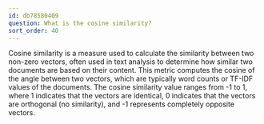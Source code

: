 ```yaml
---
id: db78580409
question: What is the cosine similarity?
sort_order: 40
---
```


Cosine similarity is a measure used to calculate the similarity between two non-zero vectors, often used in text analysis to determine how similar two documents are based on their content. This metric computes the cosine of the angle between two vectors, which are typically word counts or TF-IDF values of the documents. The cosine similarity value ranges from -1 to 1, where 1 indicates that the vectors are identical, 0 indicates that the vectors are orthogonal (no similarity), and -1 represents completely opposite vectors.